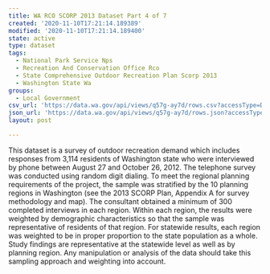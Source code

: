 ```yaml
---
title: WA RCO SCORP 2013 Dataset Part 4 of 7
created: '2020-11-10T17:21:14.189389'
modified: '2020-11-10T17:21:14.189400'
state: active
type: dataset
tags:
  - National Park Service Nps
  - Recreation And Conservation Office Rco
  - State Comprehensive Outdoor Recreation Plan Scorp 2013
  - Washington State Wa
groups:
  - Local Government
csv_url: 'https://data.wa.gov/api/views/q57g-ay7d/rows.csv?accessType=DOWNLOAD'
json_url: 'https://data.wa.gov/api/views/q57g-ay7d/rows.json?accessType=DOWNLOAD'
layout: post

---
```

This dataset is a survey of outdoor recreation demand which includes responses from 3,114 residents of Washington state who were interviewed by phone between August 27 and October 26, 2012. The telephone survey was conducted using random digit dialing.  To meet the regional planning requirements of the project, the sample was stratified by the 10 planning regions in Washington (see the 2013 SCORP Plan, Appendix A for survey methodology and map). The consultant obtained a minimum of 300 completed interviews in each region.  Within each region, the results were weighted by demographic characteristics so that the sample was representative of residents of that region.  For statewide results, each region was weighted to be in proper proportion to the state population as a whole.  Study findings are representative at the statewide level as well as by planning region.  Any manipulation or analysis of the data should take this sampling approach and weighting into account.
